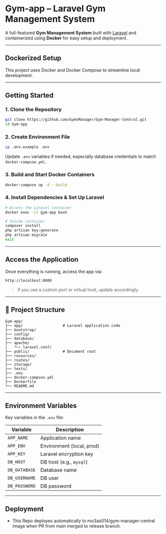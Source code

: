 # Gym-app – Laravel Gym Management System

A full-featured **Gym Management System** built with [Laravel](https://laravel.com/) and containerized using **Docker** for easy setup and deployment.

---

##  Dockerized Setup

This project uses Docker and Docker Compose to streamline local development.

---

##  Getting Started

### 1. Clone the Repository

```bash
git clone https://github.com/GymsManager/Gym-Manager-Central.git
cd Gym-app
```

### 2. Create Environment File

```bash
cp .env.example .env
```

Update `.env` variables if needed, especially database credentials to match `docker-compose.yml`.

### 3. Build and Start Docker Containers

```bash
docker-compose up -d --build
```

### 4. Install Dependencies & Set Up Laravel

```bash
# Access the Laravel container
docker exec -it gym-app bash

# Inside container
composer install
php artisan key:generate
php artisan migrate
exit
```

---

## Access the Application

Once everything is running, access the app via:

```
http://localhost:8000
```

> If you use a custom port or virtual host, update accordingly.

---

## 📁 Project Structure

```
Gym-app/
├── app/                  # Laravel application code
├── bootstrap/
├── config/
├── database/
├── apache/
│   └── laravel.conf/
├── public/               # Document root
├── resources/
├── routes/
├── storage/
├── tests/
├── .env
├── docker-compose.yml
├── Dockerfile
└── README.md
```

---

## Environment Variables

Key variables in the `.env` file:

| Variable            | Description               |
|---------------------|---------------------------|
| `APP_NAME`          | Application name          |
| `APP_ENV`           | Environment (local, prod) |
| `APP_KEY`           | Laravel encryption key    |
| `DB_HOST`           | DB host (e.g., `mysql`)   |
| `DB_DATABASE`       | Database name             |
| `DB_USERNAME`       | DB user                   |
| `DB_PASSWORD`       | DB password               |

---

## Deployment
- This Repo deployes automatically to mo3az014/gym-manager-central image when PR from main merged to release branch.